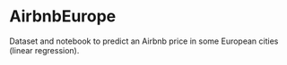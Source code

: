 # AirbnbEurope
Dataset and notebook to predict an Airbnb price in some European cities (linear regression).

